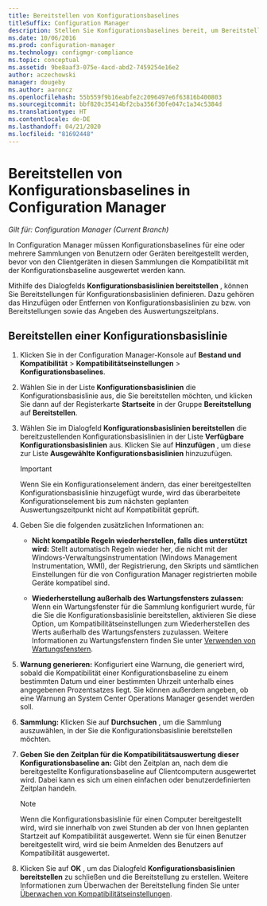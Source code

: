 ```yaml
---
title: Bereitstellen von Konfigurationsbaselines
titleSuffix: Configuration Manager
description: Stellen Sie Konfigurationsbaselines bereit, um Bereitstellungen von Konfigurationsbaselines zu definieren und um Konfigurationsbaselines zu Bereitstellungen hinzuzufügen oder aus diesen zu entfernen.
ms.date: 10/06/2016
ms.prod: configuration-manager
ms.technology: configmgr-compliance
ms.topic: conceptual
ms.assetid: 9be8aaf3-075e-4acd-abd2-7459254e16e2
author: aczechowski
manager: dougeby
ms.author: aaroncz
ms.openlocfilehash: 55b559f9b16eabfe2c2096497e6f63816b400803
ms.sourcegitcommit: bbf820c35414bf2cba356f30fe047c1a34c5384d
ms.translationtype: HT
ms.contentlocale: de-DE
ms.lasthandoff: 04/21/2020
ms.locfileid: "81692448"
---
```

# <a name="how-to-deploy-configuration-baselines-in-configuration-manager"></a>Bereitstellen von Konfigurationsbaselines in Configuration Manager

*Gilt für: Configuration Manager (Current Branch)*

In Configuration Manager müssen Konfigurationsbaselines für eine oder mehrere Sammlungen von Benutzern oder Geräten bereitgestellt werden, bevor von den Clientgeräten in diesen Sammlungen die Kompatibilität mit der Konfigurationsbaseline ausgewertet werden kann.  

Mithilfe des Dialogfelds **Konfigurationsbasislinien bereitstellen** , können Sie Bereitstellungen für Konfigurationsbasislinien definieren. Dazu gehören das Hinzufügen oder Entfernen von Konfigurationsbasislinien zu bzw. von Bereitstellungen sowie das Angeben des Auswertungszeitplans.  

## <a name="deploy-a-configuration-baseline"></a>Bereitstellen einer Konfigurationsbasislinie  

1.  Klicken Sie in der Configuration Manager-Konsole auf **Bestand und Kompatibilität** > **Kompatibilitätseinstellungen** > **Konfigurationsbaselines**.  

3.  Wählen Sie in der Liste **Konfigurationsbasislinien** die Konfigurationsbasislinie aus, die Sie bereitstellen möchten, und klicken Sie dann auf der Registerkarte **Startseite** in der Gruppe **Bereitstellung** auf **Bereitstellen**.  

4.  Wählen Sie im Dialogfeld **Konfigurationsbasislinien bereitstellen** die bereitzustellenden Konfigurationsbasislinien in der Liste **Verfügbare Konfigurationsbasislinien** aus. Klicken Sie auf **Hinzufügen** , um diese zur Liste **Ausgewählte Konfigurationsbasislinien** hinzuzufügen.  

    > [!IMPORTANT]  
    >  Wenn Sie ein Konfigurationselement ändern, das einer bereitgestellten Konfigurationsbasislinie hinzugefügt wurde, wird das überarbeitete Konfigurationselement bis zum nächsten geplanten Auswertungszeitpunkt nicht auf Kompatibilität geprüft.  

5.  Geben Sie die folgenden zusätzlichen Informationen an:  

    -   **Nicht kompatible Regeln wiederherstellen, falls dies unterstützt wird:** Stellt automatisch Regeln wieder her, die nicht mit der Windows-Verwaltungsinstrumentation (Windows Management Instrumentation, WMI), der Registrierung, den Skripts und sämtlichen Einstellungen für die von Configuration Manager registrierten mobile Geräte kompatibel sind.  

    -   **Wiederherstellung außerhalb des Wartungsfensters zulassen:** Wenn ein Wartungsfenster für die Sammlung konfiguriert wurde, für die Sie die Konfigurationsbasislinie bereitstellen, aktivieren Sie diese Option, um Kompatibilitätseinstellungen zum Wiederherstellen des Werts außerhalb des Wartungsfensters zuzulassen. Weitere Informationen zu Wartungsfenstern finden Sie unter [Verwenden von Wartungsfenstern](../../core/clients/manage/collections/use-maintenance-windows.md).  

6.  **Warnung generieren:** Konfiguriert eine Warnung, die generiert wird, sobald die Kompatibilität einer Konfigurationsbaseline zu einem bestimmten Datum und einer bestimmten Uhrzeit unterhalb eines angegebenen Prozentsatzes liegt. Sie können außerdem angeben, ob eine Warnung an System Center Operations Manager gesendet werden soll.  

7.  **Sammlung:** Klicken Sie auf **Durchsuchen** , um die Sammlung auszuwählen, in der Sie die Konfigurationsbasislinie bereitstellen möchten.  

8.  **Geben Sie den Zeitplan für die Kompatibilitätsauswertung dieser Konfigurationsbaseline an:** Gibt den Zeitplan an, nach dem die bereitgestellte Konfigurationsbaseline auf Clientcomputern ausgewertet wird. Dabei kann es sich um einen einfachen oder benutzerdefinierten Zeitplan handeln.  

    > [!NOTE]  
    >  Wenn die Konfigurationsbasislinie für einen Computer bereitgestellt wird, wird sie innerhalb von zwei Stunden ab der von Ihnen geplanten Startzeit auf Kompatibilität ausgewertet. Wenn sie für einen Benutzer bereitgestellt wird, wird sie beim Anmelden des Benutzers auf Kompatibilität ausgewertet.  

9. Klicken Sie auf **OK** , um das Dialogfeld **Konfigurationsbasislinien bereitstellen** zu schließen und die Bereitstellung zu erstellen. Weitere Informationen zum Überwachen der Bereitstellung finden Sie unter [Überwachen von Kompatibilitätseinstellungen](monitor-compliance-settings.md).  
